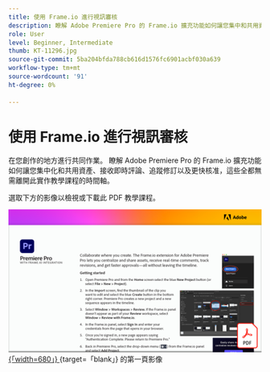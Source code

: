 ```yaml
---
title: 使用 Frame.io 進行視訊審核
description: 瞭解 Adobe Premiere Pro 的 Frame.io 擴充功能如何讓您集中和共用資產、接收即時評論、追蹤修訂，以及更快核准，這一切都無需離開時程表
role: User
level: Beginner, Intermediate
thumb: KT-11296.jpg
source-git-commit: 5ba204bfda788cb616d1576fc6901acbf030a639
workflow-type: tm+mt
source-wordcount: '91'
ht-degree: 0%

---
```


# 使用 Frame.io 進行視訊審核

在您創作的地方進行共同作業。 瞭解 Adobe Premiere Pro 的 Frame.io 擴充功能如何讓您集中化和共用資產、接收即時評論、追蹤修訂以及更快核准，這些全都無需離開此實作教學課程的時間軸。

選取下方的影像以檢視或下載此 PDF 教學課程。

[![教學課程 ](assets/Videoreviewwithframe.png) {「width=680」} ](assets/Video-review-with-Frame.io.pdf) {target=「blank」} 的第一頁影像